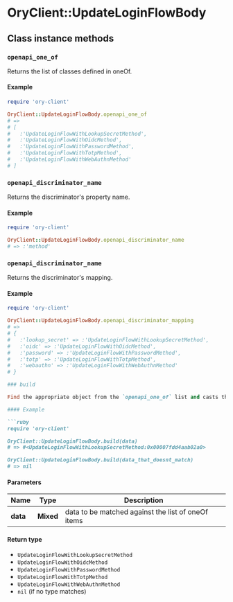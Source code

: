 # OryClient::UpdateLoginFlowBody

## Class instance methods

### `openapi_one_of`

Returns the list of classes defined in oneOf.

#### Example

```ruby
require 'ory-client'

OryClient::UpdateLoginFlowBody.openapi_one_of
# =>
# [
#   :'UpdateLoginFlowWithLookupSecretMethod',
#   :'UpdateLoginFlowWithOidcMethod',
#   :'UpdateLoginFlowWithPasswordMethod',
#   :'UpdateLoginFlowWithTotpMethod',
#   :'UpdateLoginFlowWithWebAuthnMethod'
# ]
```

### `openapi_discriminator_name`

Returns the discriminator's property name.

#### Example

```ruby
require 'ory-client'

OryClient::UpdateLoginFlowBody.openapi_discriminator_name
# => :'method'
```

### `openapi_discriminator_name`

Returns the discriminator's mapping.

#### Example

```ruby
require 'ory-client'

OryClient::UpdateLoginFlowBody.openapi_discriminator_mapping
# =>
# {
#   :'lookup_secret' => :'UpdateLoginFlowWithLookupSecretMethod',
#   :'oidc' => :'UpdateLoginFlowWithOidcMethod',
#   :'password' => :'UpdateLoginFlowWithPasswordMethod',
#   :'totp' => :'UpdateLoginFlowWithTotpMethod',
#   :'webauthn' => :'UpdateLoginFlowWithWebAuthnMethod'
# }

### build

Find the appropriate object from the `openapi_one_of` list and casts the data into it.

#### Example

```ruby
require 'ory-client'

OryClient::UpdateLoginFlowBody.build(data)
# => #<UpdateLoginFlowWithLookupSecretMethod:0x00007fdd4aab02a0>

OryClient::UpdateLoginFlowBody.build(data_that_doesnt_match)
# => nil
```

#### Parameters

| Name | Type | Description |
| ---- | ---- | ----------- |
| **data** | **Mixed** | data to be matched against the list of oneOf items |

#### Return type

- `UpdateLoginFlowWithLookupSecretMethod`
- `UpdateLoginFlowWithOidcMethod`
- `UpdateLoginFlowWithPasswordMethod`
- `UpdateLoginFlowWithTotpMethod`
- `UpdateLoginFlowWithWebAuthnMethod`
- `nil` (if no type matches)

